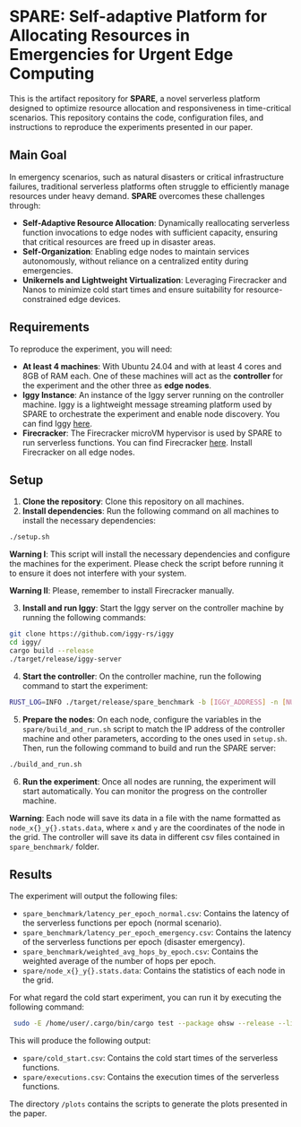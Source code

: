 # SPARE: Self-adaptive Platform for Allocating Resources in Emergencies for Urgent Edge Computing
This is the artifact repository for **SPARE**, a novel serverless platform designed to optimize resource allocation and responsiveness in time-critical scenarios.
This repository contains the code, configuration files, and instructions to reproduce the experiments presented in our paper.

## Main Goal
In emergency scenarios, such as natural disasters or critical infrastructure failures, traditional serverless platforms often struggle to efficiently manage resources under heavy demand. **SPARE** overcomes these challenges through:

- **Self-Adaptive Resource Allocation**: Dynamically reallocating serverless function invocations to edge nodes with sufficient capacity, ensuring that critical resources are freed up in disaster areas.
- **Self-Organization**: Enabling edge nodes to maintain services autonomously, without reliance on a centralized entity during emergencies.
- **Unikernels and Lightweight Virtualization**: Leveraging Firecracker and Nanos to minimize cold start times and ensure suitability for resource-constrained edge devices.

## Requirements
To reproduce the experiment, you will need:
- **At least 4 machines**: With Ubuntu 24.04 and with at least 4 cores and 8GB of RAM each. One of these machines will act as the **controller** for the experiment and the other three as **edge nodes**.
- **Iggy Instance**: An instance of the Iggy server running on the controller machine. Iggy is a lightweight message streaming platform used by SPARE to orchestrate the experiment and enable node discovery. You can find Iggy [here](https://iggy.rs "here").
- **Firecracker**: The Firecracker microVM hypervisor is used by SPARE to run serverless functions. You can find Firecracker [here](https://firecracker-microvm.github.io/ "here"). Install Firecracker on all edge nodes.

## Setup
1. **Clone the repository**: Clone this repository on all machines.
2. **Install dependencies**: Run the following command on all machines to install the necessary dependencies:
```bash
./setup.sh
```
**Warning I**: This script will install the necessary dependencies and configure the machines for the experiment. Please check the script before running it to ensure it does not interfere with your system. 

**Warning II**: Please, remember to install Firecracker manually.

3. **Install and run Iggy**: Start the Iggy server on the controller machine by running the following commands:
```bash
git clone https://github.com/iggy-rs/iggy
cd iggy/
cargo build --release
./target/release/iggy-server
```
4. **Start the controller**: On the controller machine, run the following command to start the experiment:
```bash
RUST_LOG=INFO ./target/release/spare_benchmark -b [IGGY_ADDRESS] -n [NUMBER_OF_NODES] -i [EPOCHS (i.e., 50)] -x 100 -y 150 [DIMENSION OF THE GRID]
```
5. **Prepare the nodes**: On each node, configure the variables in the `spare/build_and_run.sh` script to match the IP address of the controller machine and other parameters, according to the ones used in `setup.sh`. Then, run the following command to build and run the SPARE server:
```bash
./build_and_run.sh
```
6. **Run the experiment**: Once all nodes are running, the experiment will start automatically. You can monitor the progress on the controller machine.

**Warning**: Each node will save its data in a file with the name formatted as `node_x{}_y{}.stats.data`, where `x` and `y` are the coordinates of the node in the grid. The controller will save its data in different csv files contained in `spare_benchmark/` folder.

## Results
The experiment will output the following files:
- `spare_benchmark/latency_per_epoch_normal.csv`: Contains the latency of the serverless functions per epoch (normal scenario).
- `spare_benchmark/latency_per_epoch_emergency.csv`: Contains the latency of the serverless functions per epoch (disaster emergency).
- `spare_benchmark/weighted_avg_hops_by_epoch.csv`: Contains the weighted average of the number of hops per epoch.
- `spare/node_x{}_y{}.stats.data`: Contains the statistics of each node in the grid.

For what regard the cold start experiment, you can run it by executing the following command:
```bash
 sudo -E /home/user/.cargo/bin/cargo test --package ohsw --release --lib -- endpoints::test::benchmark --exact --show-output 
```
This will produce the following output:
- `spare/cold_start.csv`: Contains the cold start times of the serverless functions.
- `spare/executions.csv`: Contains the execution times of the serverless functions.

The directory `/plots` contains the scripts to generate the plots presented in the paper.